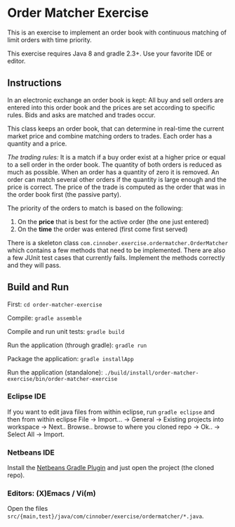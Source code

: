 # Order Matcher Exercise #
This is an exercise to implement an order book with continuous matching of limit
orders with time priority.

This exercise requires Java 8 and gradle 2.3+. Use your favorite IDE or editor.

## Instructions
In an electronic exchange an order book is kept: All buy and sell orders are entered into this order book and the prices are set according to specific rules. Bids and asks are matched and trades occur.

This class keeps an order book, that can determine in real-time the current market price and combine matching orders to trades. Each order has a quantity and a price.

*The trading rules:*
It is a match if a buy order exist at a higher price or equal to a sell order in the order book. The quantity of both orders is reduced as much as possible. When an order has a quantity of zero it is removed. An order can match several other orders if the quantity is large enough and the price is correct. The price of the trade is computed as the order that was in the order book first (the passive party).

The priority of the orders to match is based on the following:

  1. On the __price__ that is best for the active order (the one just entered)
  2. On the __time__ the order was entered (first come first served)

There is a skeleton class `com.cinnober.exercise.ordermatcher.OrderMatcher` which contains a few methods that need to be implemented. There are also a few JUnit test cases that currently fails. Implement the methods correctly and they will pass.


## Build and Run ##
First: `cd order-matcher-exercise`

Compile: `gradle assemble`

Compile and run unit tests: `gradle build`

Run the application (through gradle): `gradle run`

Package the application: `gradle installApp`

Run the application (standalone): `./build/install/order-matcher-exercise/bin/order-matcher-exercise`

### Eclipse IDE ###

If you want to edit java files from within eclipse, run `gradle eclipse`
and then from within eclipse File -> Import... -> General -> Existing projects into workspace -> Next.. Browse.. browse to where you cloned repo -> Ok.. -> Select All -> Import.

### Netbeans IDE ###

Install the [Netbeans Gradle Plugin](http://plugins.netbeans.org/plugin/44510/gradle-support) and just open the project (the cloned repo).

### Editors: (X)Emacs / Vi(m) ###

Open the files `src/{main,test}/java/com/cinnober/exercise/ordermatcher/*.java`.
